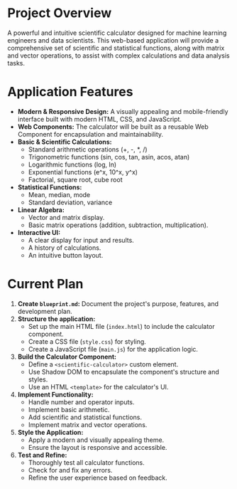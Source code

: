 # Project Overview

A powerful and intuitive scientific calculator designed for machine learning engineers and data scientists. This web-based application will provide a comprehensive set of scientific and statistical functions, along with matrix and vector operations, to assist with complex calculations and data analysis tasks.

# Application Features

*   **Modern & Responsive Design:** A visually appealing and mobile-friendly interface built with modern HTML, CSS, and JavaScript.
*   **Web Components:** The calculator will be built as a reusable Web Component for encapsulation and maintainability.
*   **Basic & Scientific Calculations:**
    *   Standard arithmetic operations (+, -, *, /)
    *   Trigonometric functions (sin, cos, tan, asin, acos, atan)
    *   Logarithmic functions (log, ln)
    *   Exponential functions (e^x, 10^x, y^x)
    *   Factorial, square root, cube root
*   **Statistical Functions:**
    *   Mean, median, mode
    *   Standard deviation, variance
*   **Linear Algebra:**
    *   Vector and matrix display.
    *   Basic matrix operations (addition, subtraction, multiplication).
*   **Interactive UI:**
    *   A clear display for input and results.
    *   A history of calculations.
    *   An intuitive button layout.

# Current Plan

1.  **Create `blueprint.md`:** Document the project's purpose, features, and development plan.
2.  **Structure the application:**
    *   Set up the main HTML file (`index.html`) to include the calculator component.
    *   Create a CSS file (`style.css`) for styling.
    *   Create a JavaScript file (`main.js`) for the application logic.
3.  **Build the Calculator Component:**
    *   Define a `<scientific-calculator>` custom element.
    *   Use Shadow DOM to encapsulate the component's structure and styles.
    *   Use an HTML `<template>` for the calculator's UI.
4.  **Implement Functionality:**
    *   Handle number and operator inputs.
    *   Implement basic arithmetic.
    *   Add scientific and statistical functions.
    *   Implement matrix and vector operations.
5.  **Style the Application:**
    *   Apply a modern and visually appealing theme.
    *   Ensure the layout is responsive and accessible.
6.  **Test and Refine:**
    *   Thoroughly test all calculator functions.
    *   Check for and fix any errors.
    *   Refine the user experience based on feedback.
